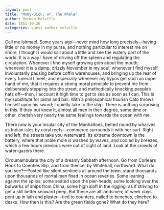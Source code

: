 ```yaml
---
layout: post
title: "Moby-Dick; or, The Whale"
author: Herman Melville
date: 1851-10-26
categories: guest author melville
---
```


Call me Ishmael. Some years ago—never mind how long precisely—having little or
no money in my purse, and nothing particular to interest me on shore, I thought
I would sail about a little and see<!--more--> the watery part of the world. It is a way I
have of driving off the spleen and regulating the circulation. Whenever I find
myself growing grim about the mouth; whenever it is a damp, drizzly November in
my soul; whenever I find myself involuntarily pausing before coffin warehouses,
and bringing up the rear of every funeral I meet; and especially whenever my
hypos get such an upper hand of me, that it requires a strong moral principle to
prevent me from deliberately stepping into the street, and methodically knocking
people’s hats off—then, I account it high time to get to sea as soon as I can.
This is my substitute for pistol and ball. With a philosophical flourish Cato
throws himself upon his sword; I quietly take to the ship. There is nothing
surprising in this. If they but knew it, almost all men in their degree, some
time or other, cherish very nearly the same feelings towards the ocean with me.

There now is your insular city of the Manhattoes, belted round by wharves as
Indian isles by coral reefs—commerce surrounds it with her surf. Right and left,
the streets take you waterward. Its extreme downtown is the battery, where that
noble mole is washed by waves, and cooled by breezes, which a few hours previous
were out of sight of land. Look at the crowds of water-gazers there.

Circumambulate the city of a dreamy Sabbath afternoon. Go from Corlears Hook to
Coenties Slip, and from thence, by Whitehall, northward. What do you see?—Posted
like silent sentinels all around the town, stand thousands upon thousands of
mortal men fixed in ocean reveries. Some leaning against the spiles; some seated
upon the pier-heads; some looking over the bulwarks of ships from China; some
high aloft in the rigging, as if striving to get a still better seaward peep.
But these are all landsmen; of week days pent up in lath and plaster—tied to
counters, nailed to benches, clinched to desks. How then is this? Are the green
fields gone? What do they here?

